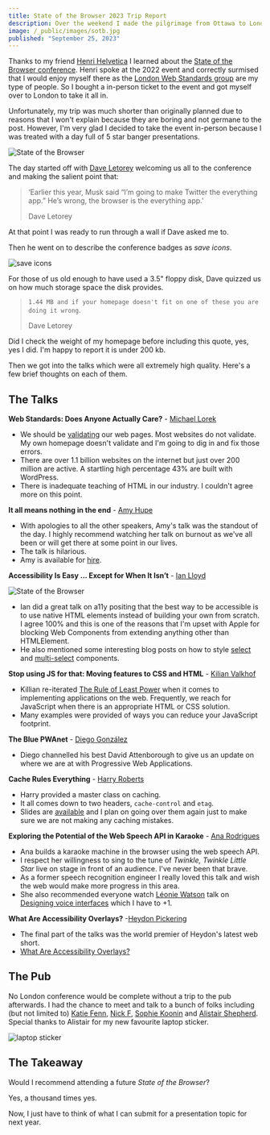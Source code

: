 ```yaml
---
title: State of the Browser 2023 Trip Report
description: Over the weekend I made the pilgrimage from Ottawa to London to attend the 2023 version of State of the Browser.
image: /_public/images/sotb.jpg
published: "September 25, 2023"
---
```


Thanks to my friend [Henri Helvetica](https://webperf.social/@henrihelvetica) I learned about the [State of the Browser conference](https://2023.stateofthebrowser.com/). Henri spoke at the 2022 event and correctly surmised that I would enjoy myself there as the [London Web Standards group](https://londonwebstandards.org/) are my type of people. So I bought a in-person ticket to the event and got myself over to London to take it all in.

Unfortunately, my trip was much shorter than originally planned due to reasons that I won't explain because they are boring and not germane to the post. However, I'm very glad I decided to take the event in-person because I was treated with a day full of 5 star banger presentations.

![State of the Browser](/_public/images/sotb.jpg)

The day started off with [Dave Letorey](https://mastodon.social/@dletorey) welcoming us all to the conference and making the salient point that:

> ‘Earlier this year, Musk said “I’m going to make Twitter the everything app.” He’s wrong, the browser is the everything app.'
>
> Dave Letorey

At that point I was ready to run through a wall if Dave asked me to.

Then he went on to describe the conference badges as _save icons_.

![save icons](/_public/images/save-icons.png)

For those of us old enough to have used a 3.5" floppy disk, Dave quizzed us on how much storage space the disk provides.

> `1.44 MB and if your homepage doesn't fit on one of these you are doing it wrong`.
>
> Dave Letorey

Did I check the weight of my homepage before including this quote, yes, yes I did. I'm happy to report it is under 200 kb.

Then we got into the talks which were all extremely high quality. Here's a few brief thoughts on each of them.

## The Talks

**Web Standards: Does Anyone Actually Care?** - [Michael Lorek](https://indieweb.social/@mlorek)

- We should be [validating](https://validator.w3.org/) our web pages. Most websites do not validate. My own homepage doesn't validate and I'm going to dig in and fix those errors.
- There are over 1.1 billion websites on the internet but just over 200 million are active. A startling high percentage 43% are built with WordPress.
- There is inadequate teaching of HTML in our industry. I couldn't agree more on this point.

**It all means nothing in the end** - [Amy Hupe](https://social.design.systems/@Amy_Hupe)

- With apologies to all the other speakers, Amy's talk was the standout of the day. I highly recommend watching her talk on burnout as we've all been or will get there at some point in our lives.
- The talk is hilarious.
- Amy is available for [hire](https://amyhupe.co.uk/contact/).

**Accessibility Is Easy … Except for When It Isn’t** - [Ian Lloyd](https://mastodon.social/@lloydi)

![State of the Browser](/_public/images/sotb-ian.jpg)

- Ian did a great talk on a11y positing that the best way to be accessible is to use native HTML elements instead of building your own from scratch. I agree 100% and this is one of the reasons that I'm upset with Apple for blocking Web Components from extending anything other than HTMLElement.
- He also mentioned some interesting blog posts on how to style [select](https://adrianroselli.com/2021/03/under-engineered-select-menus.html) and [multi-select](https://adrianroselli.com/2022/05/under-engineered-multi-selects.html) components.

**Stop using JS for that: Moving features to CSS and HTML** - [Kilian Valkhof](https://mastodon.social/@Kilian)

- Killian re-iterated [The Rule of Least Power](https://en.wikipedia.org/wiki/Rule_of_least_power) when it comes to implementing applications on the web. Frequently, we reach for JavaScript when there is an appropriate HTML or CSS solution.
- Many examples were provided of ways you can reduce your JavaScript footprint.

**The Blue PWAnet** - [Diego González](https://toot.cafe/@diekus)

- Diego channelled his best David Attenborough to give us an update on where we are at with Progressive Web Applications.

**Cache Rules Everything** - [Harry Roberts](https://webperf.social/@csswizardry)

- Harry provided a master class on caching.
- It all comes down to two headers, `cache-control` and `etag`.
- Slides are [available](https://speakerdeck.com/csswizardry/cache-rules-everything) and I plan on going over them again just to make sure we are not making any caching mistakes.

**Exploring the Potential of the Web Speech API in Karaoke** - [Ana Rodrigues](https://mastodon.social/@ohhelloana)

- Ana builds a karaoke machine in the browser using the web speech API.
- I respect her willingness to sing to the tune of _Twinkle, Twinkle Little Star_ live on stage in front of an audience. I've never been that brave.
- As a former speech recognition engineer I really loved this talk and wish the web would make more progress in this area.
- She also recommended everyone watch [Léonie Watson](https://front-end.social/@tink) talk on [Designing voice interfaces](https://www.youtube.com/watch?v=6X23I9yHqd4) which I have to +1.

**What Are Accessibility Overlays?** -[Heydon Pickering](https://front-end.social/@heydon)

- The final part of the talks was the world premier of Heydon's latest web short.
- [What Are Accessibility Overlays?](https://briefs.video/videos/what-are-accessibility-overlays/)

## The Pub

No London conference would be complete without a trip to the pub afterwards. I had the chance to meet and talk to a bunch of folks including (but not limited to) [Katie Fenn](https://front-end.social/@katiefenn), [Nick F](https://mastodon.social/@nickautomatic), [Sophie Koonin](https://social.lol/@sophie) and [Alistair Shepherd](https://mastodon.scot/@accudio). Special thanks to Alistair for my new favourite laptop sticker.

![laptop sticker](/_public/images/sotb-sticker.jpg)

## The Takeaway

Would I recommend attending a future _State of the Browser_?

Yes, a thousand times yes.

Now, I just have to think of what I can submit for a presentation topic for next year.
